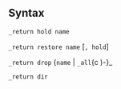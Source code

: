 ## Syntax

`_return hold name`

`_return restore name` \[`, hold`\]

`_return drop` {`name` \| `_all`<span
options=")-">{c )-}_

`_return dir`
